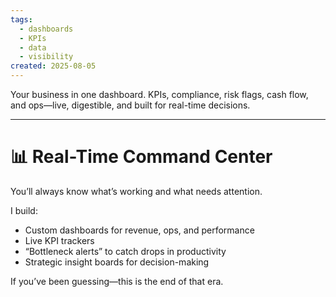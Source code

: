 ```yaml
---
tags:
  - dashboards
  - KPIs
  - data
  - visibility
created: 2025-08-05
---
```


Your business in one dashboard. KPIs, compliance, risk flags, cash flow, and ops—live, digestible, and built for real-time decisions.

---

# 📊 Real-Time Command Center

You’ll always know what’s working and what needs attention.

I build:
- Custom dashboards for revenue, ops, and performance
- Live KPI trackers
- “Bottleneck alerts” to catch drops in productivity
- Strategic insight boards for decision-making

If you’ve been guessing—this is the end of that era.
